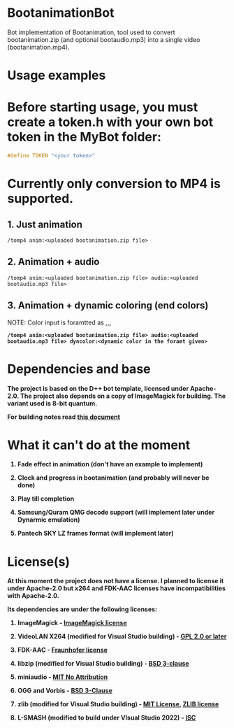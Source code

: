 # BootanimationBot

Bot implementation of Bootanimation, tool used to convert bootanimation.zip (and optional bootaudio.mp3) into a single video (bootanimation.mp4).

# Usage examples

# Before starting usage, you must create a token.h with your own bot token in the MyBot folder:
```c
#define TOKEN "<your token>"
```

# Currently only conversion to MP4 is supported.

## 1. Just animation
```
/tomp4 anim:<uploaded bootanimation.zip file>
```

## 2. Animation + audio
```
/tomp4 anim:<uploaded bootanimation.zip file> audio:<uploaded bootaudio.mp3 file>
```

## 3. Animation + dynamic coloring (end colors)
NOTE: Color input is foramtted as <R>,<G>,<B>,<A>
```
/tomp4 anim:<uploaded bootanimation.zip file> audio:<uploaded bootaudio.mp3 file> dyncolor:<dynamic color in the foramt given>
``` 
# Dependencies and base

The project is based on the D++ bot template, licensed under Apache-2.0. The project also depends on a copy of ImageMagick for building. The variant used is 8-bit quantum.

For building notes read [this document](PrerequiresiteSetup.md)

# What it can't do at the moment

1. Fade effect in animation (don't have an example to implement)

2. Clock and progress in bootanimation (and probably will never be done)

3. Play till completion

4. Samsung/Quram QMG decode support (will implement later under Dynarmic emulation)

5. Pantech SKY LZ frames format (will implement later)

# License(s)

At this moment the project does not have a license. I planned to license it under Apache-2.0 but x264 and FDK-AAC licenses have incompatibilities with Apache-2.0.

Its dependencies are under the following licenses:

1. ImageMagick - [ImageMagick license](LICENSE.IMAGEMAGICK)

2. VideoLAN X264 (modified for Visual Studio building) - [GPL 2.0 or later](LICENSE.X264)

3. FDK-AAC - [Fraunhofer license](LICENSE.FDKAAC)

4. libzip (modified for Visual Studio building) - [BSD 3-clause](LICENSE.LIBZIP)

5. miniaudio - [MIT No Attribution](LICENSE.MINIAUDIO)

6. OGG and Vorbis - [BSD 3-Clause](LICENSE.OGGVORBIS)

7. zlib (modified for Visual Studio building) - [MIT License](LICENSE.ZLIBWIN), [ZLIB license](LICENSE.ZLIB)

8. L-SMASH (modified to build under VIsual Studio 2022) - [ISC](LICENSE.LSMASH)